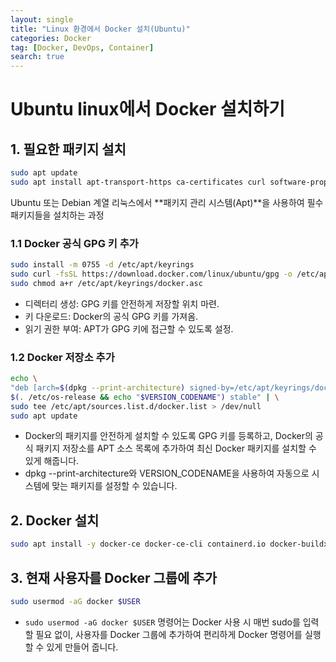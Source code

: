 ```yaml
---
layout: single
title: "Linux 환경에서 Docker 설치(Ubuntu)"
categories: Docker
tag: [Docker, DevOps, Container]
search: true
---
```

# **Ubuntu linux에서 Docker 설치하기** 

## 1. 필요한 패키지 설치 

```bash
sudo apt update
sudo apt install apt-transport-https ca-certificates curl software-properties-common -y
```
 Ubuntu 또는 Debian 계열 리눅스에서 **패키지 관리 시스템(Apt)**을 사용하여 필수 패키지들을 설치하는 과정

### **1.1 Docker 공식 GPG 키 추가**
 ```bash 
sudo install -m 0755 -d /etc/apt/keyrings
sudo curl -fsSL https://download.docker.com/linux/ubuntu/gpg -o /etc/apt/keyrings/docker.asc
sudo chmod a+r /etc/apt/keyrings/docker.asc
```
- 디렉터리 생성: GPG 키를 안전하게 저장할 위치 마련.
- 키 다운로드: Docker의 공식 GPG 키를 가져옴.
- 읽기 권한 부여: APT가 GPG 키에 접근할 수 있도록 설정.


### **1.2 Docker 저장소 추가**
 ```bash 
echo \
"deb [arch=$(dpkg --print-architecture) signed-by=/etc/apt/keyrings/docker.asc] https://download.docker.com/linux/ubuntu \
$(. /etc/os-release && echo "$VERSION_CODENAME") stable" | \
sudo tee /etc/apt/sources.list.d/docker.list > /dev/null
sudo apt update
```
-  Docker의 패키지를 안전하게 설치할 수 있도록 GPG 키를 등록하고,
Docker의 공식 패키지 저장소를 APT 소스 목록에 추가하여 최신 Docker 패키지를 설치할 수 있게 해줍니다.
- dpkg --print-architecture와 VERSION_CODENAME을 사용하여 자동으로 시스템에 맞는 패키지를 설정할 수 있습니다.

## **2. Docker 설치**

```bash
sudo apt install -y docker-ce docker-ce-cli containerd.io docker-buildx-plugin docker-compose-plugin
```

## **3. 현재 사용자를 Docker 그룹에 추가**

```bash
sudo usermod -aG docker $USER
```
- `sudo usermod -aG docker $USER` 명령어는 Docker 사용 시 매번 sudo를 입력할 필요 없이, 사용자를 Docker 그룹에 추가하여 편리하게 Docker 명령어를 실행할 수 있게 만들어 줍니다.
